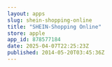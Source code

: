 ```yaml
---
layout: apps
slug: shein-shopping-online
title: "SHEIN-Shopping Online"
store: apple
app_id: 878577184
date: 2025-04-07T22:25:23Z
published: 2014-05-20T03:45:36Z
---
```

